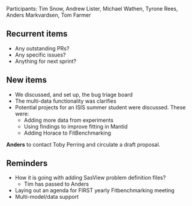 Participants: Tim Snow, Andrew Lister, Michael Wathen, Tyrone Rees, Anders Markvardsen, Tom Farmer

Recurrent items
----------------
* Any outstanding PRs?
* Any specific issues?
* Anything for next sprint?

New items
---------
* We discussed, and set up, the bug triage board
* The multi-data functionality was clarifies
* Potential projects for an ISIS summer student were discussed.  These were:
  - Adding more data from experiments
  - Using findings to improve fitting in Mantid
  - Adding Horace to FitBenchmarking
  
**Anders** to contact Toby Perring and circulate a draft proposal.

Reminders
---------
* How it is going with adding SasView problem definition files?
  - Tim has passed to Anders
* Laying out an agenda for FIRST yearly Fitbenchmarking meeting
* Multi-model/data support
